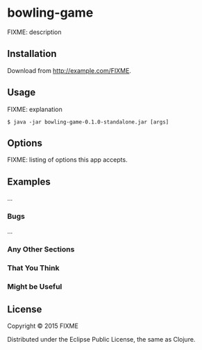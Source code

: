 # bowling-game

FIXME: description

## Installation

Download from http://example.com/FIXME.

## Usage

FIXME: explanation

    $ java -jar bowling-game-0.1.0-standalone.jar [args]

## Options

FIXME: listing of options this app accepts.

## Examples

...

### Bugs

...

### Any Other Sections
### That You Think
### Might be Useful

## License

Copyright © 2015 FIXME

Distributed under the Eclipse Public License, the same as Clojure.
